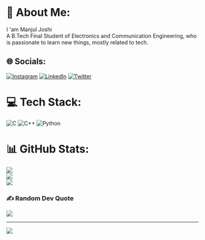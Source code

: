 # 💫 About Me:
I 'am Manjul Joshi<br>A  B.Tech Final Student of Electronics and Communication Engineering, who is passionate to learn new things, mostly related to tech.


## 🌐 Socials:
[![Instagram](https://img.shields.io/badge/Instagram-%23E4405F.svg?logo=Instagram&logoColor=white)](https://instagram.com/_manjul_joshi) [![LinkedIn](https://img.shields.io/badge/LinkedIn-%230077B5.svg?logo=linkedin&logoColor=white)](https://linkedin.com/in/ManjulJoshi) [![Twitter](https://img.shields.io/badge/Twitter-%231DA1F2.svg?logo=Twitter&logoColor=white)](https://twitter.com/@ManjulJoshi121) 

# 💻 Tech Stack:
![C](https://img.shields.io/badge/c-%2300599C.svg?style=for-the-badge&logo=c&logoColor=white) ![C++](https://img.shields.io/badge/c++-%2300599C.svg?style=for-the-badge&logo=c%2B%2B&logoColor=white) ![Python](https://img.shields.io/badge/python-3670A0?style=for-the-badge&logo=python&logoColor=ffdd54)
# 📊 GitHub Stats:
![](https://github-readme-stats.vercel.app/api?username=Manjuljoshi&theme=radical&hide_border=false&include_all_commits=true&count_private=true)<br/>
![](https://github-readme-streak-stats.herokuapp.com/?user=Manjuljoshi&theme=radical&hide_border=false)<br/>
![](https://github-readme-stats.vercel.app/api/top-langs/?username=Manjuljoshi&theme=radical&hide_border=false&include_all_commits=true&count_private=true&layout=compact)

### ✍️ Random Dev Quote
![](https://quotes-github-readme.vercel.app/api?type=horizontal&theme=radical)


---
[![](https://visitcount.itsvg.in/api?id=Manjuljoshi&icon=0&color=0)](https://visitcount.itsvg.in)

<!-- Proudly created with GPRM ( https://gprm.itsvg.in ) -->
